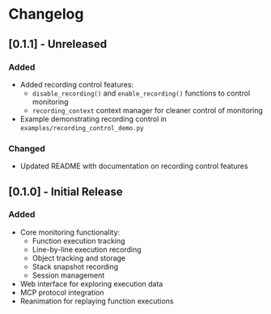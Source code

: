 # Changelog

## [0.1.1] - Unreleased

### Added
- Added recording control features:
  - `disable_recording()` and `enable_recording()` functions to control monitoring
  - `recording_context` context manager for cleaner control of monitoring
- Example demonstrating recording control in `examples/recording_control_demo.py`

### Changed
- Updated README with documentation on recording control features

## [0.1.0] - Initial Release

### Added
- Core monitoring functionality:
  - Function execution tracking
  - Line-by-line execution recording
  - Object tracking and storage
  - Stack snapshot recording
  - Session management
- Web interface for exploring execution data
- MCP protocol integration
- Reanimation for replaying function executions 